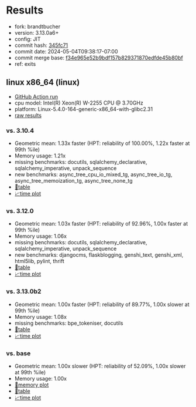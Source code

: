 # Results

- fork: brandtbucher
- version: 3.13.0a6+
- config: JIT
- commit hash: [345fc71](https://github.com/brandtbucher/cpython/commit/345fc71)
- commit date: 2024-05-04T09:38:17-07:00
- commit merge base: [f34e965e52b9bdf157b829371870edfde45b80bf](https://github.com/brandtbucher/cpython/commit/f34e965e52b9bdf157b829371870edfde45b80bf)
- ref: exits

## linux x86_64 (linux)

- [GitHub Action run](https://github.com/faster-cpython/benchmarking/actions/runs/8951900451)
- cpu model: Intel(R) Xeon(R) W-2255 CPU @ 3.70GHz
- platform: Linux-5.4.0-164-generic-x86_64-with-glibc2.31
- [raw results](bm-20240504-linux-x86_64-brandtbucher-exits-3.13.0a6%2B-345fc71.json)

### vs. 3.10.4

- Geometric mean: 1.33x faster (HPT: reliability of 100.00%, 1.22x faster at 99th %ile)
- Memory usage: 1.21x
- missing benchmarks: docutils, sqlalchemy_declarative, sqlalchemy_imperative, unpack_sequence
- new benchmarks: async_tree_cpu_io_mixed_tg, async_tree_io_tg, async_tree_memoization_tg, async_tree_none_tg
- [📄table](bm-20240504-linux-x86_64-brandtbucher-exits-3.13.0a6%2B-345fc71-vs-3.10.4.md)
- [📈time plot](bm-20240504-linux-x86_64-brandtbucher-exits-3.13.0a6%2B-345fc71-vs-3.10.4.svg)

### vs. 3.12.0

- Geometric mean: 1.03x faster (HPT: reliability of 92.96%, 1.00x faster at 99th %ile)
- Memory usage: 1.06x
- missing benchmarks: docutils, sqlalchemy_declarative, sqlalchemy_imperative, unpack_sequence
- new benchmarks: djangocms, flaskblogging, genshi_text, genshi_xml, html5lib, pylint, thrift
- [📄table](bm-20240504-linux-x86_64-brandtbucher-exits-3.13.0a6%2B-345fc71-vs-3.12.0.md)
- [📈time plot](bm-20240504-linux-x86_64-brandtbucher-exits-3.13.0a6%2B-345fc71-vs-3.12.0.svg)

### vs. 3.13.0b2

- Geometric mean: 1.00x faster (HPT: reliability of 89.77%, 1.00x slower at 99th %ile)
- Memory usage: 1.08x
- missing benchmarks: bpe_tokeniser, docutils
- [📄table](bm-20240504-linux-x86_64-brandtbucher-exits-3.13.0a6%2B-345fc71-vs-3.13.0b2.md)
- [📈time plot](bm-20240504-linux-x86_64-brandtbucher-exits-3.13.0a6%2B-345fc71-vs-3.13.0b2.svg)

### vs. base

- Geometric mean: 1.00x slower (HPT: reliability of 52.09%, 1.00x slower at 99th %ile)
- Memory usage: 1.00x
- [🧠memory plot](bm-20240504-linux-x86_64-brandtbucher-exits-3.13.0a6%2B-345fc71-vs-base-mem.svg)
- [📄table](bm-20240504-linux-x86_64-brandtbucher-exits-3.13.0a6%2B-345fc71-vs-base.md)
- [📈time plot](bm-20240504-linux-x86_64-brandtbucher-exits-3.13.0a6%2B-345fc71-vs-base.svg)

